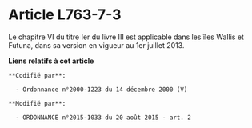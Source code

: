 # Article L763-7-3

Le chapitre VI du titre Ier du livre III est applicable dans les îles Wallis et Futuna, dans sa version en vigueur au 1er
juillet 2013.

**Liens relatifs à cet article**

	**Codifié par**:

	  - Ordonnance n°2000-1223 du 14 décembre 2000 (V)

	**Modifié par**:

	  - ORDONNANCE n°2015-1033 du 20 août 2015 - art. 2
